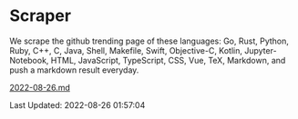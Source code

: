 # Scraper

We scrape the github trending page of these languages: Go, Rust, Python, Ruby, C++, C, Java, Shell, Makefile, Swift, Objective-C, Kotlin, Jupyter-Notebook, HTML, JavaScript, TypeScript, CSS, Vue, TeX, Markdown, and push a markdown result everyday.

[2022-08-26.md](https://github.com/yangwenmai/github-trending-backup/blob/master/2022-08-26.md)

Last Updated: 2022-08-26 01:57:04